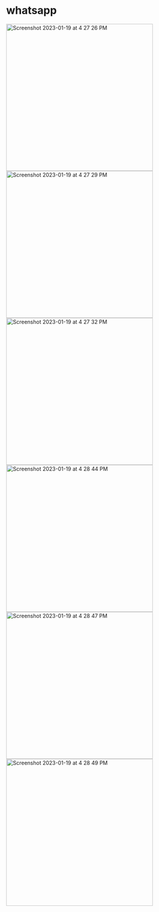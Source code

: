 # whatsapp
<img width="392" alt="Screenshot 2023-01-19 at 4 27 26 PM" src="https://user-images.githubusercontent.com/121867874/213639284-6ff74621-fd46-491b-a742-485d4cd0880a.png">
<img width="392" alt="Screenshot 2023-01-19 at 4 27 29 PM" src="https://user-images.githubusercontent.com/121867874/213639287-7f685dcd-afbb-478f-9f92-a1c499413758.png">
<img width="392" alt="Screenshot 2023-01-19 at 4 27 32 PM" src="https://user-images.githubusercontent.com/121867874/213639292-7f96191c-352b-4c63-bf96-683239c325fa.png">
<img width="392" alt="Screenshot 2023-01-19 at 4 28 44 PM" src="https://user-images.githubusercontent.com/121867874/213639297-ef98257f-aac5-4008-a9e1-518ccb15e58c.png">
<img width="392" alt="Screenshot 2023-01-19 at 4 28 47 PM" src="https://user-images.githubusercontent.com/121867874/213639302-dfbed27a-afdb-4b72-8224-d0ee1b14fae4.png">
<img width="392" alt="Screenshot 2023-01-19 at 4 28 49 PM" src="https://user-images.githubusercontent.com/121867874/213639307-b380e69c-a9ad-4f36-8bf3-0a4f61c5e45b.png">
